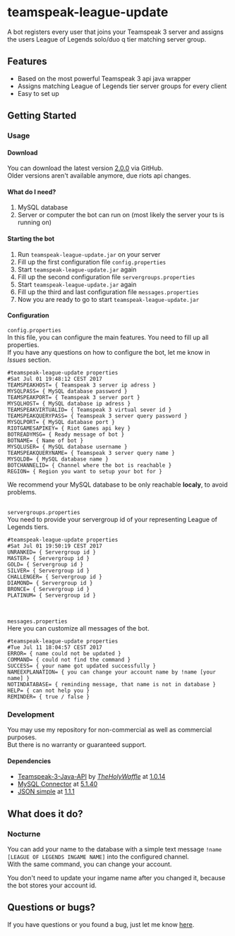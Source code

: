 # teamspeak-league-update

A bot registers every user that joins your Teamspeak 3 server and assigns the users League of Legends solo/duo q tier matching server group.

## Features

- Based on the most powerful Teamspeak 3 api java wrapper
- Assigns matching League of Legends tier server groups for every client
- Easy to set up

## Getting Started

### Usage

#### Download
You can download the latest version [2.0.0]() via GitHub.<br />
Older versions aren't available anymore, due riots api changes.

#### What do I need?

1. MySQL database
2. Server or computer the bot can run on (most likely the server your ts is running on)

#### Starting the bot

1. Run `teamspeak-league-update.jar` on your server
2. Fill up the first configuration file `config.properties`
3. Start `teamspeak-league-update.jar` again
4. Fill up the second configuration file `servergroups.properties`
5. Start `teamspeak-league-update.jar` again
6. Fill up the third and last configuration file `messages.properties`
7. Now you are ready to go to start `teamspeak-league-update.jar`

#### Configuration

`config.properties`<br />
In this file, you can configure the main features. You need to fill up all properties.<br />
If you have any questions on how to configure the bot, let me know in _Issues_ section.
```
#teamspeak-league-update properties
#Sat Jul 01 19:48:12 CEST 2017
TEAMSPEAKHOST= { Teamspeak 3 server ip adress }
MYSQLPASS= { MySQL database password }
TEAMSPEAKPORT= { Teamspeak 3 server port }
MYSQLHOST= { MySQL database ip adress }
TEAMSPEAKVIRTUALID= { Teamspeak 3 virtual sever id }
TEAMSPEAKQUERYPASS= { Teamspeak 3 server query password }
MYSQLPORT= { MySQL database port }
RIOTGAMESAPIKEY= { Riot Games api key }
BOTREADYMSG= { Ready message of bot }
BOTNAME= { Name of bot }
MYSQLUSER= { MySQL database username }
TEAMSPEAKQUERYNAME= { Teamspeak 3 server query name }
MYSQLDB= { MySQL database name }
BOTCHANNELID= { Channel where the bot is reachable }
REGION= { Region you want to setup your bot for }
```
We recommend your MySQL database to be only reachable **localy**, to avoid problems.
<br />
<br />

`servergroups.properties`<br />
You need to provide your servergroup id of your representing League of Legends tiers.
```
#teamspeak-league-update properties
#Sat Jul 01 19:50:19 CEST 2017
UNRANKED= { Servergroup id }
MASTER= { Servergroup id }
GOLD= { Servergroup id }
SILVER= { Servergroup id }
CHALLENGER= { Servergroup id }
DIAMOND= { Servergroup id }
BRONCE= { Servergroup id }
PLATINUM= { Servergroup id }
```
<br />

`messages.properties`<br />
Here you can customize all messages of the bot.
```
#teamspeak-league-update properties
#Tue Jul 11 18:04:57 CEST 2017
ERROR= { name could not be updated }
COMMAND= { could not find the command }
SUCCESS= { your name got updated successfully }
NAMEEXPLANATION= { you can change your account name by !name [your name] }
NOTINDATABASE= { reminding message, that name is not in database }
HELP= { can not help you }
REMINDER= { true / false }
```

### Development

You may use my repository for non-commercial as well as commercial purposes.<br />
But there is no warranty or guaranteed support.

#### Dependencies

- [Teamspeak-3-Java-API](https://github.com/TheHolyWaffle/TeamSpeak-3-Java-API) by [_TheHolyWaffle_](https://github.com/TheHolyWaffle) at [1.0.14](https://github.com/TheHolyWaffle/TeamSpeak-3-Java-API/releases/tag/v1.0.14)
- [MySQL Connector](https://mvnrepository.com/artifact/mysql/mysql-connector-java) at [5.1.40](https://mvnrepository.com/artifact/mysql/mysql-connector-java/5.1.40)
- [JSON simple](https://mvnrepository.com/artifact/com.googlecode.json-simple/json-simple) at [1.1.1](https://mvnrepository.com/artifact/com.googlecode.json-simple/json-simple/1.1.1)

## What does it do?

### Nocturne

You can add your name to the database with a simple text message
```!name [LEAGUE OF LEGENDS INGAME NAME]``` into the configured channel.<br />
With the same command, you can change your account.<br />
<p>You don't need to update your ingame name after you changed it, because
the bot stores your account id.</p>


## Questions or bugs?

If you have questions or you found a bug, just let me know [here](https://github.com/stephan-strate/teamspeak-league-update/issues).